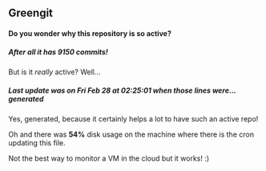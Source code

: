 ## Greengit

#### Do you wonder why this repository is so active?

##### After all it has 9150 commits!

But is it *really* active? Well...

##### Last update was on Fri Feb 28 at 02:25:01 when those lines were... generated

Yes, generated, because it certainly helps a lot to have such an active repo!

Oh and there was **54%** disk usage on the machine
where there is the cron updating this file.

Not the best way to monitor a VM in the cloud but it works! :)
